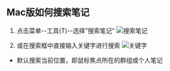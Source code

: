## Mac版如何搜索笔记
1. 点击菜单--工具(T)--选择”搜索笔记“
![搜索笔记](search-menu.png)

1. 或在搜索框中直接输入关键字进行搜索
![关键字](search-key.png)


 * 默认搜索当前位置，即鼠标焦点所在的群组或个人笔记
